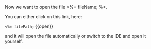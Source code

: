 Now we want to open the file <%= fileName; %>. 

You can either click on this link, here: 

`<%= filePath;` {{open}}

and it will open the file automatically or switch to the IDE and open it yourself. 